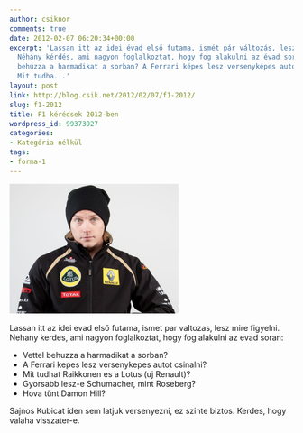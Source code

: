 ```yaml
---
author: csiknor
comments: true
date: 2012-02-07 06:20:34+00:00
excerpt: 'Lassan itt az idei évad első futama, ismét pár változás, lesz mire figyelni.
  Néhány kérdés, ami nagyon foglalkoztat, hogy fog alakulni az évad során: Vettel
  behúzza a harmadikat a sorban? A Ferrari képes lesz versenyképes autót csinálni?
  Mit tudha...'
layout: post
link: http://blog.csik.net/2012/02/07/f1-2012/
slug: f1-2012
title: F1 kérédsek 2012-ben
wordpress_id: 99373927
categories:
- Kategória nélkül
tags:
- forma-1
---
```


[![Image](/images/image-aspx-jpeg-scaled1000-w=300.jpg)](/images/image-aspx-jpeg-scaled1000.jpg)

Lassan itt az idei evad első futama, ismet par valtozas, lesz mire figyelni. Nehany kerdes, ami nagyon foglalkoztat, hogy fog alakulni az evad soran:

  * Vettel behuzza a harmadikat a sorban?
  * A Ferrari kepes lesz versenykepes autot csinalni?
  * Mit tudhat Raikkonen es a Lotus (uj Renault)?
  * Gyorsabb lesz-e Schumacher, mint Roseberg?
  * Hova tűnt Damon Hill?

Sajnos Kubicat iden sem latjuk versenyezni, ez szinte biztos. Kerdes, hogy valaha visszater-e.
